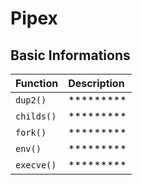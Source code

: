 # Pipex
## Basic Informations

| Function | Description                |
| :-------- | :------------------------- |
| `dup2()` | ********* |
| `childs()` | ********* |
| `fork()` | ********* |
| `env()` | ********* |
| `execve()` | ********* |



  
